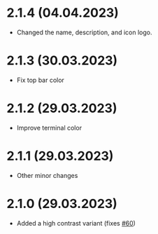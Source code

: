 # 2.1.4 (04.04.2023)

- Changed the name, description, and icon logo.

# 2.1.3 (30.03.2023)

- Fix top bar color

# 2.1.2 (29.03.2023)

- Improve terminal color

# 2.1.1 (29.03.2023)

- Other minor changes

# 2.1.0 (29.03.2023)

- Added a high contrast variant (fixes [#60](https://github.com/whizkydee/vscode-palenight-theme/issues/60))
